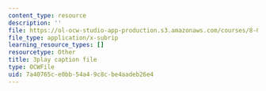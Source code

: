 ```yaml
---
content_type: resource
description: ''
file: https://ol-ocw-studio-app-production.s3.amazonaws.com/courses/8-01sc-classical-mechanics-fall-2016/7a40765ce0bb54a49c8cbe4aadeb26e4_fLuyZ7ayDog.vtt
file_type: application/x-subrip
learning_resource_types: []
resourcetype: Other
title: 3play caption file
type: OCWFile
uid: 7a40765c-e0bb-54a4-9c8c-be4aadeb26e4
---
```

